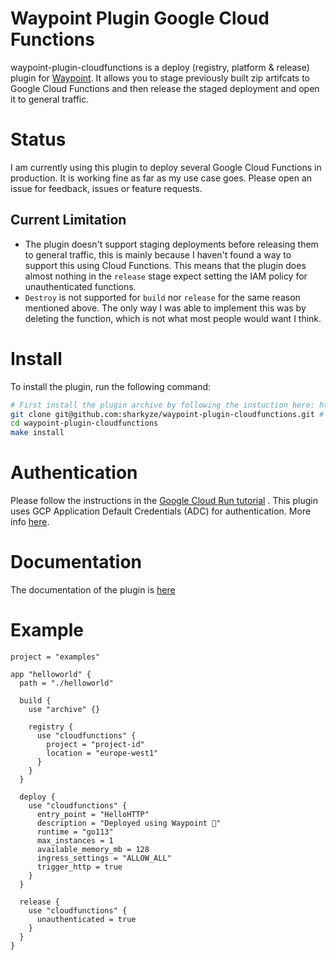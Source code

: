 # Waypoint Plugin Google Cloud Functions

waypoint-plugin-cloudfunctions is a deploy (registry, platform & release) plugin
for [Waypoint](https://github.com/hashicorp/waypoint). It allows you to stage previously built zip artifcats to Google
Cloud Functions and then release the staged deployment and open it to general traffic.

# Status

I am currently using this plugin to deploy several Google Cloud Functions in production. It is working fine as far as my
use case goes. Please open an issue for feedback, issues or feature requests.

## Current Limitation

- The plugin doesn't support staging deployments before releasing them to general traffic, this is mainly because I
  haven't found a way to support this using Cloud Functions. This means that the plugin does almost nothing in
  the `release` stage expect setting the IAM policy for unauthenticated functions.
- `Destroy` is not supported for `build` nor `release` for the same reason mentioned above. The only way I was able to
  implement this was by deleting the function, which is not what most people would want I think.

# Install

To install the plugin, run the following command:

````bash
# First install the plugin archive by following the instuction here: https://github.com/sharkyze/waypoint-plugin-archive
git clone git@github.com:sharkyze/waypoint-plugin-cloudfunctions.git # or gh repo clone sharkyze/waypoint-plugin-cloudfunctions
cd waypoint-plugin-cloudfunctions
make install
````

# Authentication

Please follow the instructions in
the [Google Cloud Run tutorial](https://learn.hashicorp.com/tutorials/waypoint/google-cloud-run?in=waypoint/deploy-google-cloud#authenticate-to-google-cloud)
. This plugin uses GCP Application Default Credentials (ADC) for authentication. More
info [here](https://cloud.google.com/docs/authentication/production).

# Documentation

The documentation of the plugin is [here](./doc/README.md)

# Example

```hcl
project = "examples"

app "helloworld" {
  path = "./helloworld"

  build {
    use "archive" {}

    registry {
      use "cloudfunctions" {
        project = "project-id"
        location = "europe-west1"
      }
    }
  }

  deploy {
    use "cloudfunctions" {
      entry_point = "HelloHTTP"
      description = "Deployed using Waypoint 🎉"
      runtime = "go113"
      max_instances = 1
      available_memory_mb = 128
      ingress_settings = "ALLOW_ALL"
      trigger_http = true
    }
  }

  release {
    use "cloudfunctions" {
      unauthenticated = true
    }
  }
}
```
